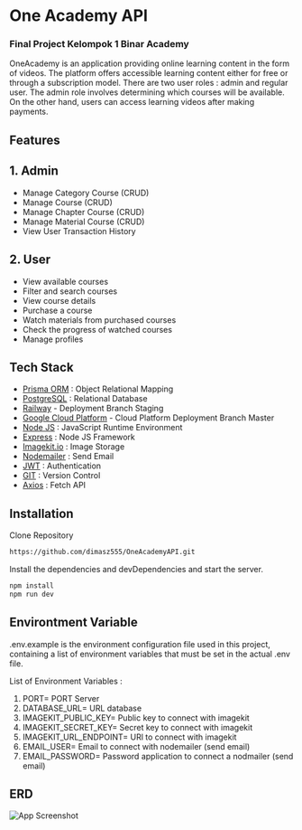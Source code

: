 

# One Academy API
### Final Project Kelompok 1 Binar Academy
OneAcademy is an application providing online learning content in the form of videos. The platform offers accessible learning content either for free or through a subscription model. There are two user roles : admin and regular user. The admin role involves determining which courses will be available. On the other hand, users can access learning videos after making payments.
## Features

## 1. Admin
- Manage Category Course (CRUD)
- Manage Course (CRUD)
- Manage Chapter Course (CRUD)
- Manage Material Course (CRUD)
- View User Transaction History

## 2. User
- View available courses
- Filter and search courses
- View course details
- Purchase a course
- Watch materials from purchased courses
- Check the progress of watched courses
- Manage profiles


## Tech Stack

- [Prisma ORM](https://www.prisma.io/) : Object Relational Mapping
- [PostgreSQL](https://www.postgresql.org/) : Relational Database
- [Railway](https://railway.app/) - Deployment Branch Staging
- [Google Cloud Platform](https://cloud.google.com/) - Cloud Platform Deployment Branch Master
- [Node JS](https://nodejs.org/en) : JavaScript Runtime Environment
- [Express](https://expressjs.com/) : Node JS Framework
- [Imagekit.io](https://imagekit.io/) : Image Storage
- [Nodemailer](https://nodemailer.com/) : Send Email 
- [JWT](https://jwt.io/) : Authentication
- [GIT](https://git-scm.com/) : Version Control
- [Axios](https://axios-http.com/) : Fetch API


## Installation

Clone Repository
```sh
https://github.com/dimasz555/OneAcademyAPI.git
```

Install the dependencies and devDependencies and start the server.

```sh
npm install
npm run dev
```

## Environtment Variable

.env.example is the environment configuration file used in this project, containing a list of environment variables that must be set in the actual .env file.

List of Environment Variables : 
1. PORT= PORT Server
2. DATABASE_URL= URL database
3. IMAGEKIT_PUBLIC_KEY= Public key to connect with imagekit
4. IMAGEKIT_SECRET_KEY= Secret key to connect with imagekit
5. IMAGEKIT_URL_ENDPOINT= URl to connect with imagekit
6. EMAIL_USER= Email to connect with nodemailer (send email)
7. EMAIL_PASSWORD= Password application to connect a nodmailer (send email)  


## ERD
![App Screenshot](https://ik.imagekit.io/uy6buvfss/ERD-OneAcademy-ERD.png?updatedAt=1703929146993)
